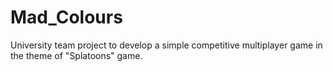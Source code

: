 # Mad_Colours
 University team project to develop a simple competitive multiplayer game in the theme of "Splatoons" game.
